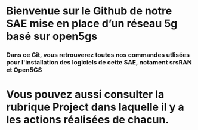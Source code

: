# Bienvenue sur le Github de notre SAE mise en place d’un réseau 5g basé sur open5gs

### Dans ce Git, vous retrouverez toutes nos commandes utlisées pour l'installation des logiciels de cette SAE, notament srsRAN et Open5GS

# Vous pouvez aussi consulter la rubrique Project dans laquelle il y a les actions réalisées de chacun.
